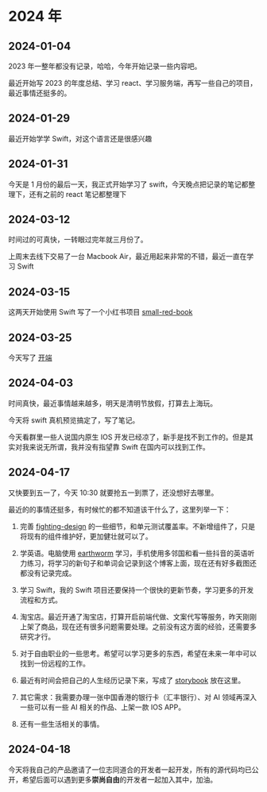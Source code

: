 # 2024 年

## 2024-01-04

2023 年一整年都没有记录，哈哈，今年开始记录一些内容吧。

最近开始写 2023 的年度总结、学习 react、学习服务端，再写一些自己的项目，最近事情还挺多的。

## 2024-01-29

最近开始学学 Swift，对这个语言还是很感兴趣

## 2024-01-31

今天是 1 月份的最后一天，我正式开始学习了 swift，今天晚点把记录的笔记都整理下，还有之前的 react 笔记都整理下

## 2024-03-12

时间过的可真快，一转眼过完年就三月份了。

上周末去线下交易了一台 Macbook Air，最近用起来非常的不错，最近一直在学习 Swift

## 2024-03-15

这两天开始使用 Swift 写了一个小红书项目 [small-red-book](https://github.com/Tyh2001/small-red-book)

## 2024-03-25

今天写了 [开端](https://blog.tianyuhao.cn/article/article/23.html)

## 2024-04-03

时间真快，最近事情越来越多，明天是清明节放假，打算去上海玩。

今天将 swift 真机预览搞定了，写了笔记。

今天看群里一些人说国内原生 IOS 开发已经凉了，新手是找不到工作的。但是其实对我来说无所谓，我并没有指望靠 Swift 在国内可以找到工作。

## 2024-04-17

又快要到五一了，今天 10:30 就要抢五一到票了，还没想好去哪里。

最近的的事情还挺多，有时候忙的都不知道该干什么了，这里列举一下：

1. 完善 [fighting-design](https://github.com/FightingDesign/fighting-design) 的一些细节，和单元测试覆盖率。不新增组件了，只是将现有的组件维护好，更加健壮就可以了。

2. 学英语。电脑使用 [earthworm](https://earthworm.cuixueshe.com) 学习，手机使用多邻国和看一些抖音的英语听力练习，将学习的新句子和单词会记录到这个博客上面，现在还有好多截图还都没有记录完成。

3. 学习 Swift，我的 Swift 项目还要保持一个很快的更新节奏，学习更多的开发流程和方式。

4. 淘宝店。最近开通了淘宝店，打算开启前端代做、文案代写等服务，昨天刚刚上架了商品，现在还有很多问题需要处理。之前没有这方面的经验，还需要多研究才行。

5. 对于自由职业的一些思考。希望可以学习更多的东西，希望在未来一年中可以找到一份远程的工作。

6. 最近有时间会把自己的人生经历记录下来，写成了 [storybook](https://blog.tianyuhao.cn/article/storybook/1.html) 放在这里。

7. 其它需求：我需要办理一张中国香港的银行卡（汇丰银行）、对 AI 领域再深入一些可以有一些 AI 相关的作品、上架一款 IOS APP。

8. 还有一些生活相关的事情。

## 2024-04-18

今天将我自己的产品邀请了一位志同道合的开发者一起开发，所有的源代码均已公开，希望后面可以遇到更多**崇尚自由**的开发者一起加入其中，加油。
